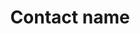 ---
title: 'Contact name'
field: 'is.contact.name'
slug: 'global-contact-name'
description: 'Name of an organization or person that can be contacted about the resource'
comment: 'Avoid links that are short-lived; check permission first'
required: False
module: 'Provenance'
cluster: 'Global'
policy: 'Free value. Single value only.'
layout: 'home'
---
